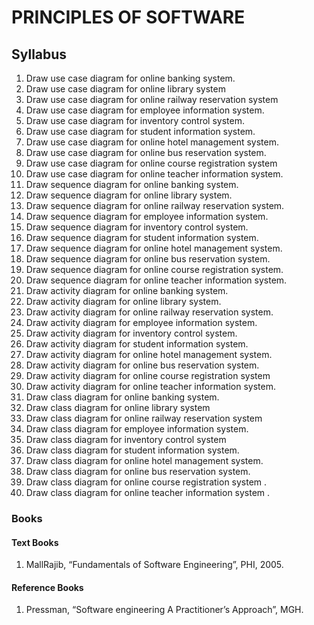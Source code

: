 # PRINCIPLES OF SOFTWARE

## Syllabus

<ol>
<li> Draw use case diagram for online banking system. </li>
<li> Draw use case diagram for online library system </li>
<li> Draw use case diagram for online railway reservation system </li>
<li> Draw use case diagram for employee information system. </li>
<li> Draw use case diagram for inventory control system.</li>
<li>Draw use case diagram for student information system. </li>
<li> Draw use case diagram for online hotel management system. </li>
<li>Draw use case diagram for online bus reservation system. </li>
<li>Draw use case diagram for online course registration system </li>
<li>Draw use case diagram for online teacher information system. </li>
<li>Draw sequence diagram for online banking system. </li>
<li> Draw sequence diagram for online library system. </li>
<li>Draw sequence diagram for online railway reservation system. </li>

<li> Draw sequence diagram for employee information system. 
<li> Draw sequence diagram for inventory control system. 
<li>Draw sequence diagram for student information system. 
<li> Draw sequence diagram for online hotel management system. 
<li>Draw sequence diagram for online bus reservation system. 
<li> Draw sequence diagram for online course registration system. 
 <li>Draw sequence diagram for online teacher information system. 
<li> Draw activity diagram for online banking system. 
     <li> Draw activity diagram for online library system. 
    <li> Draw activity diagram for online railway reservation system. 
<li> Draw activity diagram for employee information system. 
 <li> Draw activity diagram for inventory control system. 
    <li> Draw activity diagram for student information system. 
 <li> Draw activity diagram for online hotel management system. 
<li>Draw activity diagram for online bus reservation system. 
<li> Draw activity diagram for online course registration system 
    <li>Draw activity diagram for online teacher information system. 
        <li> Draw class diagram for online banking system. 
<li> Draw class diagram for online library system 
 <li> Draw class diagram for online railway reservation system 
    <li> Draw class diagram for employee information system. 
        <li> Draw class diagram for inventory control system 
            <li> Draw class diagram for student information system. 
                <li> Draw class diagram for online hotel management system. 
                    <li> Draw class diagram for online bus reservation system. 
                        <li> Draw class diagram for online course registration system . 
     <li> Draw class diagram for online teacher information system .
</ol>

### Books

#### Text Books

1. MallRajib, “Fundamentals of Software Engineering”, PHI, 2005.

#### Reference Books

1. Pressman, “Software engineering A Practitioner’s Approach”, MGH.
